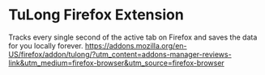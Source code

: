 # TuLong Firefox Extension
Tracks every single second of the active tab on Firefox and saves the data for you locally forever.
https://addons.mozilla.org/en-US/firefox/addon/tulong/?utm_content=addons-manager-reviews-link&utm_medium=firefox-browser&utm_source=firefox-browser
